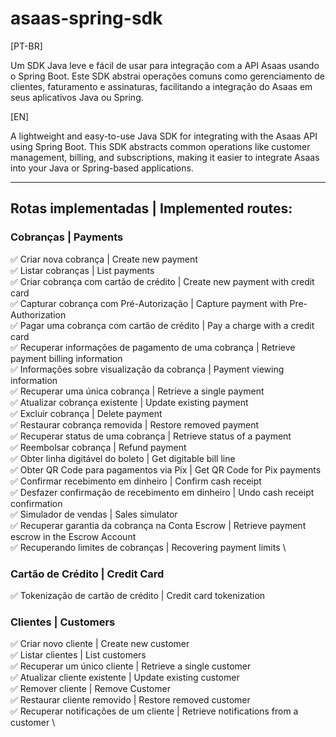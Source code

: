 # asaas-spring-sdk

[PT-BR]

Um SDK Java leve e fácil de usar para integração com a API Asaas usando o Spring Boot. Este SDK abstrai operações comuns como gerenciamento de clientes, faturamento e assinaturas, facilitando a integração do Asaas em seus aplicativos Java ou Spring.

[EN]

A lightweight and easy-to-use Java SDK for integrating with the Asaas API using Spring Boot.  This SDK abstracts common operations like customer management, billing, and subscriptions, making it easier to integrate Asaas into your Java or Spring-based applications.

---

## Rotas implementadas | Implemented routes:

### Cobranças | Payments
✅ Criar nova cobrança | Create new payment \
✅ Listar cobranças | List payments \
✅ Criar cobrança com cartão de crédito | Create new payment with credit card \
✅ Capturar cobrança com Pré-Autorização | Capture payment with Pre-Authorization \
✅ Pagar uma cobrança com cartão de crédito | Pay a charge with a credit card \
✅ Recuperar informações de pagamento de uma cobrança | Retrieve payment billing information \
✅ Informações sobre visualização da cobrança | Payment viewing information \
✅ Recuperar uma única cobrança | Retrieve a single payment \
✅ Atualizar cobrança existente | Update existing payment \
✅ Excluir cobrança | Delete payment \
✅ Restaurar cobrança removida | Restore removed payment \
✅ Recuperar status de uma cobrança | Retrieve status of a payment \
✅ Reembolsar cobrança | Refund payment \
✅ Obter linha digitável do boleto | Get digitable bill line \
✅ Obter QR Code para pagamentos via Pix | Get QR Code for Pix payments \
✅ Confirmar recebimento em dinheiro | Confirm cash receipt \
✅ Desfazer confirmação de recebimento em dinheiro | Undo cash receipt confirmation \
✅ Simulador de vendas | Sales simulator \
✅ Recuperar garantia da cobrança na Conta Escrow | Retrieve payment escrow in the Escrow Account \
✅ Recuperando limites de cobranças | Recovering payment limits \


### Cartão de Crédito | Credit Card
✅ Tokenização de cartão de crédito | Credit card tokenization

### Clientes | Customers
✅ Criar novo cliente | Create new customer \
✅ Listar clientes | List customers \
✅ Recuperar um único cliente | Retrieve a single customer \
✅ Atualizar cliente existente | Update existing customer \
✅ Remover cliente | Remove Customer \
✅ Restaurar cliente removido | Restore removed customer \
✅ Recuperar notificações de um cliente | Retrieve notifications from a customer \
